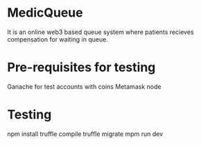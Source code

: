 # MedicQueue
It is an online web3 based queue system where patients recieves compensation for waiting in queue.

# Pre-requisites for testing
Ganache for test accounts with coins
Metamask 
node

# Testing
npm install
truffle compile
truffle migrate
mpm run dev



